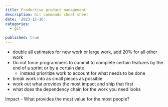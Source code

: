 ```yaml
---
title: Productive product management
description: Git commands cheat sheet
date: '2023-12-16'
categories:
  - git 

published: true
---
```


- double all estimates for new work or large work, add 20% for all other work
- Do not force programmers to commit to complete certain features by the end of a sprint or by a certain date.
  - instead prioritize work to account for what needs to be done
- break work into as small pieces as possible
- work out what provides the most impact and ship that first
- what does the dependency chain for the work you need looks

Impact - What provides the most value for the most people?
